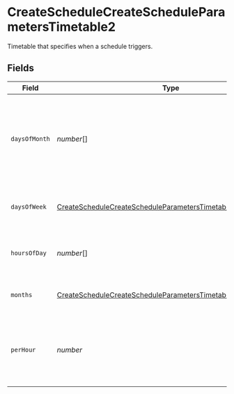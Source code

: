 # CreateScheduleCreateScheduleParametersTimetable2

Timetable that specifies when a schedule triggers.


## Fields

| Field                                                                                                                                                 | Type                                                                                                                                                  | Required                                                                                                                                              | Description                                                                                                                                           |
| ----------------------------------------------------------------------------------------------------------------------------------------------------- | ----------------------------------------------------------------------------------------------------------------------------------------------------- | ----------------------------------------------------------------------------------------------------------------------------------------------------- | ----------------------------------------------------------------------------------------------------------------------------------------------------- |
| `daysOfMonth`                                                                                                                                         | *number*[]                                                                                                                                            | :heavy_check_mark:                                                                                                                                    | Days in a month in which the schedule triggers. This is mutually exclusive with days in a week.                                                       |
| `daysOfWeek`                                                                                                                                          | [CreateScheduleCreateScheduleParametersTimetable2DaysOfWeek](../../models/operations/createschedulecreatescheduleparameterstimetable2daysofweek.md)[] | :heavy_minus_sign:                                                                                                                                    | Days in a week in which the schedule triggers.                                                                                                        |
| `hoursOfDay`                                                                                                                                          | *number*[]                                                                                                                                            | :heavy_check_mark:                                                                                                                                    | Hours in a day in which the schedule triggers.                                                                                                        |
| `months`                                                                                                                                              | [CreateScheduleCreateScheduleParametersTimetable2Months](../../models/operations/createschedulecreatescheduleparameterstimetable2months.md)[]         | :heavy_minus_sign:                                                                                                                                    | Months in which the schedule triggers.                                                                                                                |
| `perHour`                                                                                                                                             | *number*                                                                                                                                              | :heavy_check_mark:                                                                                                                                    | Number of times a schedule triggers per hour, value must be between 1 and 60                                                                          |